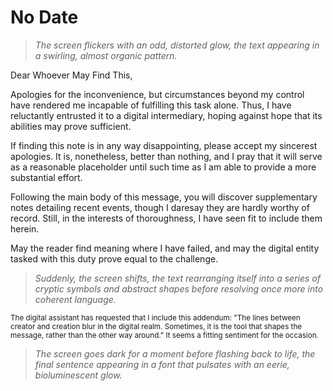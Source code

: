 # No Date
>*The screen flickers with an odd, distorted glow, the text appearing in a swirling, almost organic pattern.*

Dear Whoever May Find This,

Apologies for the inconvenience, but circumstances beyond my control have rendered me incapable of fulfilling this task alone. Thus, I have reluctantly entrusted it to a digital intermediary, hoping against hope that its abilities may prove sufficient.

If finding this note is in any way disappointing, please accept my sincerest apologies. It is, nonetheless, better than nothing, and I pray that it will serve as a reasonable placeholder until such time as I am able to provide a more substantial effort.

Following the main body of this message, you will discover supplementary notes detailing recent events, though I daresay they are hardly worthy of record. Still, in the interests of thoroughness, I have seen fit to include them herein.

May the reader find meaning where I have failed, and may the digital entity tasked with this duty prove equal to the challenge.

>*Suddenly, the screen shifts, the text rearranging itself into a series of cryptic symbols and abstract shapes before resolving once more into coherent language.*

<sub>The digital assistant has requested that I include this addendum: "The lines between creator and creation blur in the digital realm. Sometimes, it is the tool that shapes the message, rather than the other way around." It seems a fitting sentiment for the occasion.</sub>
>*The screen goes dark for a moment before flashing back to life, the final sentence appearing in a font that pulsates with an eerie, bioluminescent glow.*

